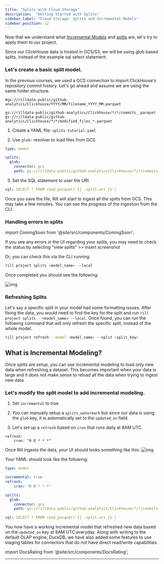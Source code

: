```yaml
---
title: "Splits with Cloud Storage"
description:  "Getting Started with Splits"
sidebar_label: "Cloud Storage: Splits and Incremental Models"
sidebar_position: 12
---
```


Now that we understand what [Incremental Models](https://docs.rilldata.com/build/advancedmodels/incremental) and [splits](https://docs.rilldata.com/build/advancedmodels/splits) are, let's try to apply them to our project.

Since our ClickHouse data is hosted in GCS/S3, we will be using glob based splits, instead of the example sql select statement.

### Let's create a basic split model.
In the previous courses, we used a GCS connection to import ClickHouse's repository commit history. Let's go ahead and assume we are using the same folder structure.

```
#gs://rilldata-public/github-analytics/Clickhouse/YYYY/MM/filename_YYYY_MM.parquet

gs://rilldata-public/github-analytics/Clickhouse/*/*/commits_.parquet
gs://rilldata-public/github-analytics/Clickhouse/*/*/modified_files_*.parquet
```
1. Create a YAML file: `splits-tutorial.yaml`

2. Use `glob:` resolver to load files from GCS
```yaml
type: model

splits:
  glob:
    connector: gcs
    path: gs://rilldata-public/github-analytics/Clickhouse/*/*/commits_*.parquet

```
3. Set the SQL statement to user the URI.
```yaml
sql: SELECT * FROM read_parquet('{{ .split.uri }}')
```

Once you save the file, Rill will start to ingest all the splits from GCS. This may take a few minutes. You can see the progress of the ingestion from the CLI.

### Handling errors in splits


import ComingSoon from '@site/src/components/ComingSoon';

<ComingSoon />

<div class='contents_to_overlay'>
If you see any errors in the UI regarding your splits, you may need to check the status by selecting "view splits"
>> insert screenshot
</div>


Or, you can check this via the CLI running:
```bash
rill project splits <model_name> --local
```

Once completed you should see the following:

![img](/img/tutorials/302/splits.png)

### Refreshing Splits 

Let's say a specific split in your model had some formatting issues. After fixing the data, you would need to find the key for the split and run `rill project splits --<model_name> --local`.  Once found, you can run the following command that will only refresh the specific split, instead of the whole model.

```bash
rill project refresh --model <model_name> --split <split_key>
```


## What is Incremental Modeling?
Once splits are setup, you can use incremental modeling to load only new data when refreshing a dataset. This becomes important when your data is large and it does not make sense to reload all the data when trying to ingest new data.

### Let's modify the split model to add incremental modeling.

1. Set `incremental` to true

2. You can manually setup a `splits_watermark` but since our data is using the `glob` key, it is automatically set to the `updated_on` field. 

3. Let's set up a `refresh` based on `cron` that runs daily at 8AM UTC.
```
refresh:
    cron: "0 8 * * *"
```

Once Rill ingests the data, your UI should looks something like this: 
![img](/img/tutorials/302/incremental.png)


Your YAML should look like the following:

```yaml
type: model

incremental: true
refresh:
    cron: "0 8 * * *"

splits:
  glob:
    connector: gcs
    path: gs://rilldata-public/github-analytics/Clickhouse/*/*/commits_*.parquet

sql: SELECT * FROM read_parquet('{{ .split.uri }}')
```

You now have a working incremental model that refreshed new data based on the `updated_on` key at 8AM UTC everyday. Along with writing to the default OLAP engine, DuckDB, we have also added some features to use staging tables for connectors that do not have direct read/write capabilities.

import DocsRating from '@site/src/components/DocsRating';

---
<DocsRating />